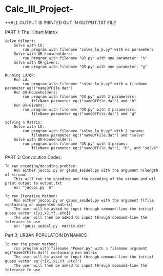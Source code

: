 # Calc_III_Project-

**ALL OUTPUT IS PRINTED OUT IN OUTPUT.TXT FILE


PART 1: The Hilbert Matrix

	Solve Hilbert:
		Solve with LU:
			run program with filename "solve_lu_b.py" with no parameters
		Solve with QR-householders:
			run program with filename "QR.py" with one parameter: "h"
		Solve with QR-givens:
			run program with filename "QR.py" with one parameter: "g"			

	Running LU/QR:
		Run LU:
			run program with filename "solve_lu_b.py" with a fileName parameter eg:("nameOfFile.dat")
		Run QR-Householders:
			run program with filename "QR.py" with 2 parameters:
				fileName parameter eg:("nameOfFile.dat") and "h"
		Run QR-Givens:
			run program with filename "QR.py" with 2 parameters:
				fileName parameter eg:("nameOfFile.dat") and "g"		

	Solving a Matrix:
		Solve with LU:
			run program with filename "solve_lu_b.py" with 2 params: 
				fileName parameter eg:("nameOfFile.dat") and "solve"
		Solve with QR-Householders:
			run program with filename "QR.py" with 3 params:
				fileName parameter eg:("nameOfFile.dat"), "h", and "solve"


PART 2: Convolution Codes:

	To run encoding/decoding problem:
		Run either jacobi.py or gauss_seidel.py with the argument n(length of stream). 
		This will run the encoding and the decoding of the stream and wil print output to output.txt
		ex: "jacobi.py  6"

	To run Iterative Method:
		Run either jacobi.py or gauss_seidel.py with the argument f(file containing an augmented matrix)
		The user will be asked to input through command-line the initial guess vector ([x1,x2,x3..etc])
		The user will then be asked to input through command-line the tolerance to use
		ex: "gauss_seidel.py  matrix.dat"


Part 3: URBAN POPULATOIN DYNAMICS
	
	To run the power method:
		run program with filename "Power.py" with a filename argument eg("nameOfFile.dat") containing nxn matrix
		The user will be asked to input through command-line the initial guess vector eg:("[x1,x2,x3..etc]") 
		The user will then be asked to input through command-line the tolerance to use
